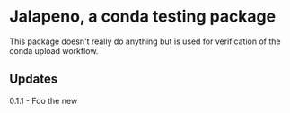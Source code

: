 # Jalapeno, a conda testing package

This package doesn't really do anything but is used for verification of the conda upload workflow.

## Updates

0.1.1 - Foo the new
